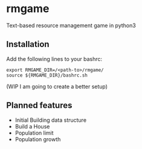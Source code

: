 # rmgame
Text-based resource management game in python3


## Installation

Add the following lines to your bashrc:
```
export RMGAME_DIR=/<path-to>/rmgame/
source ${RMGAME_DIR}/bashrc.sh
```
(WIP I am going to create a better setup)


## Planned features
- Initial Building data structure
- Build a House
- Population limit
- Population growth